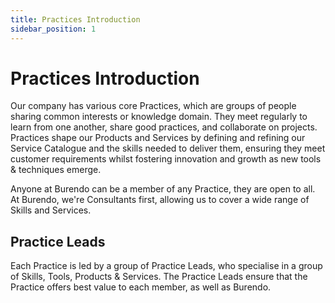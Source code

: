 ```yaml
---
title: Practices Introduction
sidebar_position: 1
---
```

# Practices Introduction

Our company has various core Practices, which are groups of people sharing common interests or knowledge domain. They meet regularly to learn from one another, share good practices, and collaborate on projects. Practices shape our Products and Services by defining and refining our Service Catalogue and the skills needed to deliver them, ensuring they meet customer requirements whilst fostering innovation and growth as new tools & techniques emerge.

Anyone at Burendo can be a member of any Practice, they are open to all.  At Burendo, we're Consultants first, allowing us to cover a wide range of Skills and Services.

## Practice Leads

Each Practice is led by a group of Practice Leads, who specialise in a group of Skills, Tools, Products & Services. The Practice Leads ensure that the Practice offers best value to each member, as well as Burendo.

